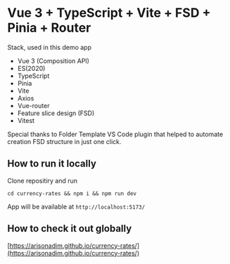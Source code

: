 # Vue 3 + TypeScript + Vite + FSD + Pinia + Router

Stack, used in this demo app

- Vue 3 (Composition API)
- ES(2020)
- TypeScript
- Pinia
- Vite
- Axios
- Vue-router
- Feature slice design (FSD)
- Vitest

Special thanks to Folder Template VS Code plugin that helped to automate creation FSD structure in just one click.

## How to run it locally

Clone repositiry and run

```cd currency-rates && npm i && npm run dev```

App will be available at `http://localhost:5173/`

## How to check it out globally

[https://arisonadim.github.io/currency-rates/](https://arisonadim.github.io/currency-rates/)